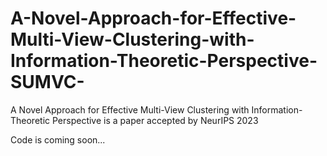 # A-Novel-Approach-for-Effective-Multi-View-Clustering-with-Information-Theoretic-Perspective-SUMVC-
A Novel Approach for Effective Multi-View Clustering with Information-Theoretic Perspective is a paper accepted by NeurIPS 2023

Code is coming soon...
